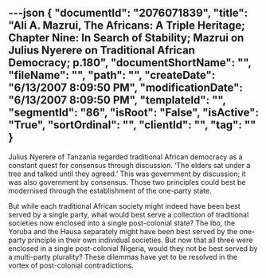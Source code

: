 ---json
{
  "documentId": "2076071839",
  "title": "Ali A. Mazrui, The Africans: A Triple Heritage; Chapter Nine: In Search of Stability; Mazrui on Julius Nyerere on Traditional African Democracy; p.180",
  "documentShortName": "",
  "fileName": "",
  "path": "",
  "createDate": "6/13/2007 8:09:50 PM",
  "modificationDate": "6/13/2007 8:09:50 PM",
  "templateId": "",
  "segmentId": "86",
  "isRoot": "False",
  "isActive": "True",
  "sortOrdinal": "",
  "clientId": "",
  "tag": ""
}
---

Julius Nyerere of Tanzania regarded traditional African democracy as a constant quest for consensus through discussion. ‘The elders sat under a tree and talked until they agreed.’ This was government by discussion; it was also government by consensus. Those two principles could best be modernised through the establishment of the one-party state.

But while each traditional African society might indeed have been best served by a single party, what would best serve a collection of traditional societies now enclosed into a single post-colonial state? The Ibo, the Yoruba and the Hausa separately might have been best served by the one-party principle in their own individual societies. But now that all three were enclosed in a single post-colonial Nigeria, would they not be best served by a multi-party plurality? These dilemmas have yet to be resolved in the vortex of post-colonial contradictions.
